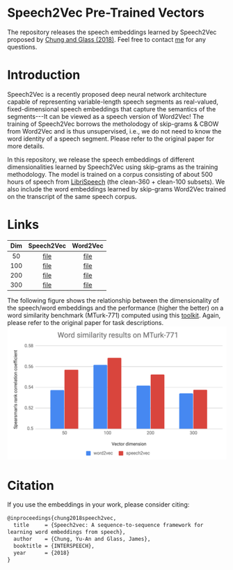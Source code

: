 # Speech2Vec Pre-Trained Vectors

The repository releases the speech embeddings learned by Speech2Vec proposed by [Chung and Glass (2018)](https://arxiv.org/abs/1803.08976). Feel free to contact [me](mailto:iamyuanchung@gmail.com) for any questions.

# Introduction
Speech2Vec is a recently proposed deep neural network architecture capable of representing variable-length speech segments as real-valued, fixed-dimensional speech embeddings that capture the semantics of the segments---It can be viewed as a speech version of Word2Vec! The training of Speech2Vec borrows the metholodogy of skip-grams & CBOW from Word2Vec and is thus unsupervised, i.e., we do not need to know the word identity of a speech segment. Please refer to the original paper for more details.

In this repository, we release the speech embeddings of different dimensionalities learned by Speech2Vec using skip-grams as the training methodology. The model is trained on a corpus consisting of about 500 hours of speech from [LibriSpeech](http://www.openslr.org/12/) (the clean-360 + clean-100 subsets). We also include the word embeddings learned by skip-grams Word2Vec trained on the transcript of the same speech corpus.

# Links
| Dim |          Speech2Vec          |          Word2Vec          |
|:---:|:----------------------------:|:--------------------------:|
| 50  | [file](./speech2vec/50.vec)  | [file](./word2vec/50.vec)  |
| 100 | [file](./speech2vec/100.vec) | [file](./word2vec/100.vec) |
| 200 | [file](./speech2vec/200.vec) | [file](./word2vec/200.vec) |
| 300 | [file](./speech2vec/300.vec) | [file](./word2vec/300.vec) |

The following figure shows the relationship between the dimensionality of the speech/word embeddings and the performance (higher the better) on a word similarity benchmark (MTurk-771) computed using this [toolkit](https://github.com/mfaruqui/eval-word-vectors). Again, please refer to the original paper for task descriptions.
![](https://github.com/iamyuanchung/speech2vec-pretrained-vectors/blob/master/example.png)

# Citation
If you use the embeddings in your work, please consider citing:
```
@inproceedings{chung2018speech2vec,
  title     = {Speech2vec: A sequence-to-sequence framework for learning word embeddings from speech},
  author    = {Chung, Yu-An and Glass, James},
  booktitle = {INTERSPEECH},
  year      = {2018}
}
```

